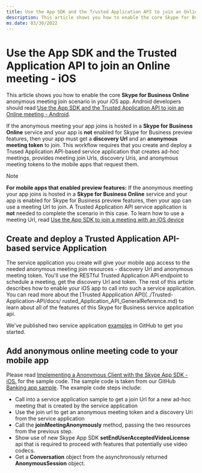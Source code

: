 ```yaml
---
title: Use the App SDK and the Trusted Application API to join an Online meeting - iOS
description: This article shows you how to enable the core Skype for Business Online anonymous meeting join scenario in your iOS app. 
ms.date: 03/30/2022
---
```


# Use the App SDK and the Trusted Application API to join an Online meeting - iOS

This article shows you how to enable the core **Skype for Business Online** anonymous meeting join scenario in your iOS app. Android developers should read [Use the App SDK and the Trusted Application API to join an Online meeting - Android](HowToJoinOnlineMeeting_Android.md).

If the anonymous meeting your app joins is hosted in a **Skype for Business Online** service and your app is **not** enabled for Skype for Business preview features, then your app must get a **discovery Url** and an **anonymous meeting token** to join. This workflow requires that you create and deploy a Trused Application API-based service application that creates ad-hoc meetings, provides meeting join Urls, discovery Uris, and anonymous meeting tokens to the mobile apps that request them.

>[!NOTE]
>**For mobile apps that enabled preview features:** If the anonymous meeting your app joins is hosted in a **Skype for Business Online** service and your app is enabled for Skype for Business preview features, then your app can use a meeting Url to join. A Trusted Application API service application is **not** needed to complete the scenario in this case. To learn how to use a meeting Url, read [Use the App SDK to join a meeting with an iOS device](HowToJoinMeeting_iOS.md)

## Create and deploy a Trusted Application API-based service Application

The service application you create will give your mobile app access to the needed anonymous meeting join resources - discovery Url and anonymous meeting token. You'll use the RESTful Trusted Application API endpoint to schedule a meeting, get the discovery Url and token. The rest of this article describes how to enable your iOS app to call into such a service application. You can read more about the [Trusted Appplication API](../Trusted-Application-API/docs/ rusted_Application_API_GeneralReference.md) to learn about all of the features of this Skype for Business service application api.

We've published two service application [examples](https://github.com/OfficeDev/skype-docs/tree/main/Skype/Trusted-Application-API/samples) in GitHub to get you started.

## Add anonymous online meeting code to your mobile app

Please read [Implementing a Anonymous Client with the Skype App SDK - iOS.](/skype-sdk/trusted-application-api/docs/implementinganonymousclientwithskypeappsdk_ios) for the sample code. The sample code is taken from our GitHub [Banking app sample](https://github.com/OfficeDev/skype-ios-app-sdk-samples). The example code steps include:

- Call into a service application sample to get a join Url for a new ad-hoc meeting that is created by the service application
- Use the join url to get an anonymous meeting token and a discovery Uri from the service application
- Call the **joinMeetingAnonymously** method, passing the two resources from the previous step.
- Show use of new Skype App SDK **setEndUserAcceptedVideoLicense** api that is required to proceed with features that potentially use video codecs.
- Get a **Conversation** object from the asynchronously returned **AnonymousSession** object.
